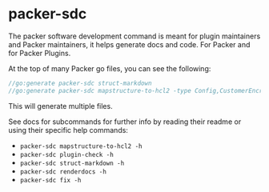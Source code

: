 # packer-sdc

The packer software development command is meant for plugin maintainers and
Packer maintainers, it helps generate docs and code. For Packer and for Packer
Plugins.

At the top of many Packer go files, you can see the following:

```go
//go:generate packer-sdc struct-markdown
//go:generate packer-sdc mapstructure-to-hcl2 -type Config,CustomerEncryptionKey
```
This will generate multiple files.

See docs for subcommands for further info by reading their readme or using their
specific help commands:

* `packer-sdc mapstructure-to-hcl2 -h`
* `packer-sdc plugin-check -h`
* `packer-sdc struct-markdown -h`
* `packer-sdc renderdocs -h`
* `packer-sdc fix -h`

